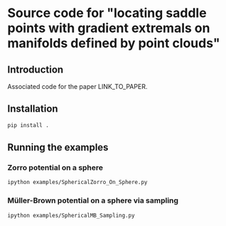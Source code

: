 # Source code for "locating saddle points with gradient extremals on manifolds defined by point clouds"

## Introduction
Associated code for the paper LINK_TO_PAPER.

## Installation
```sh
pip install .
```

## Running the examples

### Zorro potential on a sphere

```sh
ipython examples/SphericalZorro_On_Sphere.py
```

### Müller-Brown potential on a sphere via sampling

```sh
ipython examples/SphericalMB_Sampling.py
```
